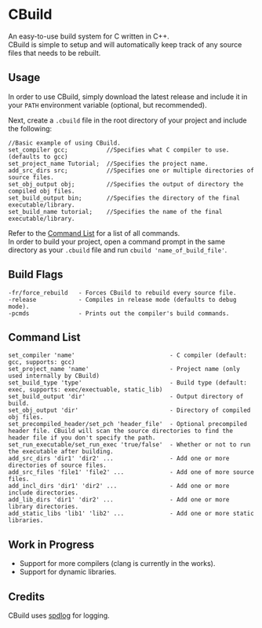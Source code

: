 # CBuild
An easy-to-use build system for C written in C++.  
CBuild is simple to setup and will automatically keep track of any source files that needs to be rebuilt.

## Usage
In order to use CBuild, simply download the latest release and include it in your `PATH` environment variable (optional, but recommended).  

Next, create a `.cbuild` file in the root directory of your project and include the following:  
```
//Basic example of using CBuild.
set_compiler gcc;           //Specifies what C compiler to use. (defaults to gcc)
set_project_name Tutorial;  //Specifies the project name.
add_src_dirs src;           //Specifies one or multiple directories of source files.
set_obj_output obj;         //Specifies the output of directory the compiled obj files.
set_build_output bin;       //Specifies the directory of the final executable/library.
set_build_name tutorial;    //Specifies the name of the final executable/library.
```
Refer to the [Command List](https://github.com/Zekronz/CBuild#command-list) for a list of all commands.  
In order to build your project, open a command prompt in the same directory as your `.cbuild` file and run `cbuild 'name_of_build_file'`.

## Build Flags
```
-fr/force_rebuild   - Forces CBuild to rebuild every source file.
-release            - Compiles in release mode (defaults to debug mode).
-pcmds              - Prints out the compiler's build commands.
```

## Command List
```
set_compiler 'name'                           - C compiler (default: gcc, supports: gcc)  
set_project_name 'name'                       - Project name (only used internally by CBuild)  
set_build_type 'type'                         - Build type (default: exec, supports: exec/exectuable, static_lib)  
set_build_output 'dir'                        - Output directory of build.  
set_obj_output 'dir'                          - Directory of compiled obj files.  
set_precompiled_header/set_pch 'header_file'  - Optional precompiled header file. CBuild will scan the source directories to find the header file if you don't specify the path. 
set_run_executable/set_run_exec 'true/false'  - Whether or not to run the executable after building.  
add_src_dirs 'dir1' 'dir2' ...                - Add one or more directories of source files.  
add_src_files 'file1' 'file2' ...             - Add one of more source files. 
add_incl_dirs 'dir1' 'dir2' ...               - Add one or more include directories.  
add_lib_dirs 'dir1' 'dir2' ...                - Add one or more library directories.  
add_static_libs 'lib1' 'lib2' ...             - Add one or more static libraries.
```

## Work in Progress
- Support for more compilers (clang is currently in the works).
- Support for dynamic libraries.

## Credits
CBuild uses [spdlog](https://github.com/gabime/spdlog) for logging.
